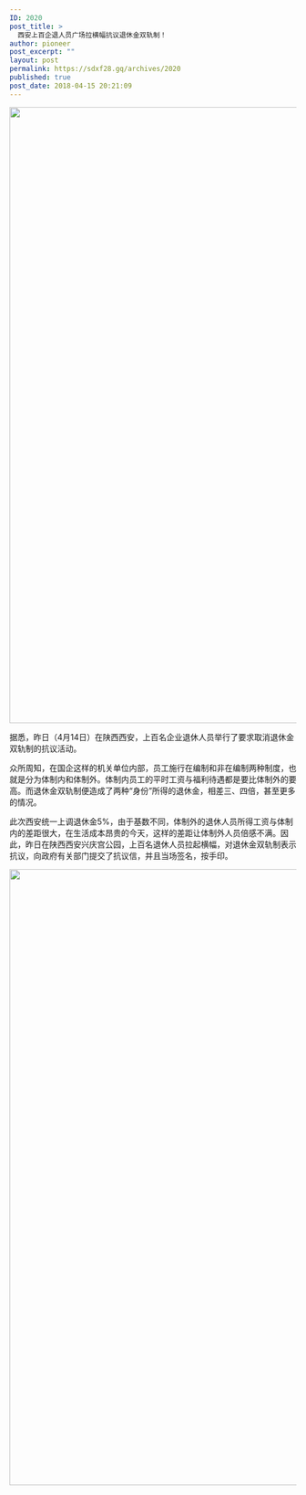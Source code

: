 ```yaml
---
ID: 2020
post_title: >
  西安上百企退人员广场拉横幅抗议退休金双轨制！
author: pioneer
post_excerpt: ""
layout: post
permalink: https://sdxf28.gq/archives/2020
published: true
post_date: 2018-04-15 20:21:09
---
```

<img class="aligncenter size-full wp-image-2021" src="https://sdxf26.gq/wp-content/uploads/2018/04/2018041520182285.jpg" alt="" width="1440" height="1080" />

据悉，昨日（4月14日）在陕西西安，上百名企业退休人员举行了要求取消退休金双轨制的抗议活动。

众所周知，在国企这样的机关单位内部，员工施行在编制和非在编制两种制度，也就是分为体制内和体制外。体制内员工的平时工资与福利待遇都是要比体制外的要高。而退休金双轨制便造成了两种“身份”所得的退休金，相差三、四倍，甚至更多的情况。

此次西安统一上调退休金5%，由于基数不同，体制外的退休人员所得工资与体制内的差距很大，在生活成本昂贵的今天，这样的差距让体制外人员倍感不满。因此，昨日在陕西西安兴庆宫公园，上百名退休人员拉起横幅，对退休金双轨制表示抗议，向政府有关部门提交了抗议信，并且当场签名，按手印。

<img class="aligncenter size-full wp-image-2022" src="https://sdxf26.gq/wp-content/uploads/2018/04/2018041520183440.jpg" alt="" width="1440" height="1080" />